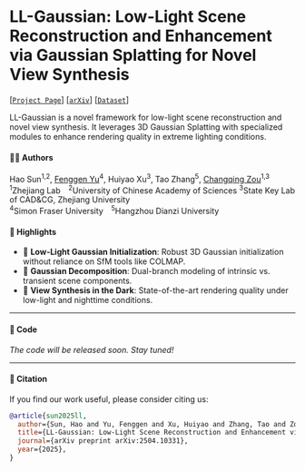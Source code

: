 # LL-Gaussian: Low-Light Scene Reconstruction and Enhancement via Gaussian Splatting for Novel View Synthesis

[[`Project Page`](https://sunhao5871.github.io/LL-Gaussian.github.io/)] [[`arXiv`](https://arxiv.org/abs/2504.10331)] [[`Dataset`](https://github.com/sunhao5871/LL-Gaussian)]

LL-Gaussian is a novel framework for low-light scene reconstruction and novel view synthesis. It leverages 3D Gaussian Splatting with specialized modules to enhance rendering quality in extreme lighting conditions.
 
#### 👨‍💻 Authors

Hao Sun<sup>1,2</sup>, [Fenggen Yu](https://fenggenyu.github.io/)<sup>4</sup>, Huiyao Xu<sup>3</sup>, Tao Zhang<sup>5</sup>, [Changqing Zou](https://changqingzou.weebly.com/)<sup>1,3</sup>  
<sup>1</sup>Zhejiang Lab <sup>2</sup>University of Chinese Academy of Sciences <sup>3</sup>State Key Lab of CAD&CG, Zhejiang University  
<sup>4</sup>Simon Fraser University <sup>5</sup>Hangzhou Dianzi University

#### 📌 Highlights
- 🌙 **Low-Light Gaussian Initialization**: Robust 3D Gaussian initialization without reliance on SfM tools like COLMAP.
- 🔀 **Gaussian Decomposition**: Dual-branch modeling of intrinsic vs. transient scene components.
- 🎥 **View Synthesis in the Dark**: State-of-the-art rendering quality under low-light and nighttime conditions.

---
#### 🧱 Code
 *The code will be released soon. Stay tuned!*

---

#### 🧪 Citation

If you find our work useful, please consider citing us:

```bibtex
@article{sun2025ll,
  author={Sun, Hao and Yu, Fenggen and Xu, Huiyao and Zhang, Tao and Zou, Changqing},
  title={LL-Gaussian: Low-Light Scene Reconstruction and Enhancement via Gaussian Splatting for Novel View Synthesis},
  journal={arXiv preprint arXiv:2504.10331},
  year={2025},
}

